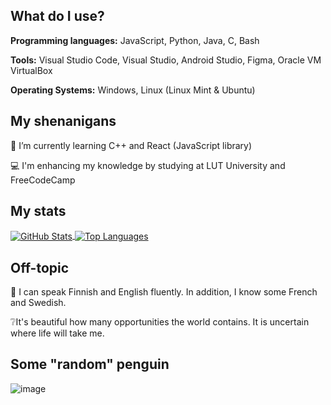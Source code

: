What do I use?
---
**Programming languages:**
JavaScript, Python, Java, C, Bash

**Tools:**
Visual Studio Code, Visual Studio, Android Studio, Figma, Oracle VM VirtualBox

**Operating Systems:**
Windows, Linux (Linux Mint & Ubuntu)

My shenanigans
---
🌱 I’m currently learning C++ and React (JavaScript library)

:computer: I'm enhancing my knowledge by studying at LUT University and FreeCodeCamp

My stats
---
<div>
    <a href="https://github.com/anuraghazra/github-readme-stats">
        <img align="center" src="https://github-readme-stats.vercel.app/api?username=captaincluster&show_icons=true&theme=radical" alt="GitHub Stats" />
    </a>
    <a href="https://github.com/anuraghazra/github-readme-stats">
        <img align="center" src="https://github-readme-stats.vercel.app/api/top-langs/?username=captaincluster&layout=compact&theme=radical" alt="Top Languages" />
    </a>
</div>

Off-topic
---
📢 I can speak Finnish and English fluently. In addition, I know some French and Swedish. 

❔It's beautiful how many opportunities the world contains. It is uncertain where life will take me.



Some "random" penguin
---
![image](https://github.com/CaptainCluster/CaptainCluster/assets/121576355/90936045-b005-4963-a92b-0078ff8adb90)
